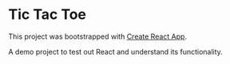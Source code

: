 # Tic Tac Toe

This project was bootstrapped with [Create React App](https://github.com/facebook/create-react-app).

A demo project to test out React and understand its functionality.